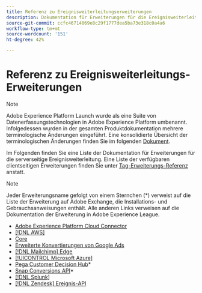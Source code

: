 ```yaml
---
title: Referenz zu Ereignisweiterleitungserweiterungen
description: Dokumentation für Erweiterungen für die Ereignisweiterleitung in Adobe Experience Platform.
source-git-commit: ccfc46714069e8c29f1777dea5ba73e318c0a4a6
workflow-type: tm+mt
source-wordcount: '151'
ht-degree: 42%

---
```


# Referenz zu Ereignisweiterleitungs-Erweiterungen

>[!NOTE]
>
>Adobe Experience Platform Launch wurde als eine Suite von Datenerfassungstechnologien in Adobe Experience Platform umbenannt. Infolgedessen wurden in der gesamten Produktdokumentation mehrere terminologische Änderungen eingeführt. Eine konsolidierte Übersicht der terminologischen Änderungen finden Sie im folgenden [Dokument](../../term-updates.md).

Im Folgenden finden Sie eine Liste der Dokumentation für Erweiterungen für die serverseitige Ereignisweiterleitung. Eine Liste der verfügbaren clientseitigen Erweiterungen finden Sie unter [Tag-Erweiterungs-Referenz](../client/overview.md) anstatt.

>[!NOTE]
>
>Jeder Erweiterungsname gefolgt von einem Sternchen (*) verweist auf die Liste der Erweiterung auf Adobe Exchange, die Installations- und Gebrauchsanweisungen enthält. Alle anderen Links verweisen auf die Dokumentation der Erweiterung in Adobe Experience League.

* [Adobe Experience Platform Cloud Connector](./cloud-connector/overview.md)
* [[!DNL AWS]](./aws/overview.md)
* [Core](./core/overview.md)
* [Erweiterte Konvertierungen von Google Ads](./google-ads-enhanced-conversions/overview.md)
* [[!DNL Mailchimp] Edge](./mailchimp/overview.md)
* [[!UICONTROL Microsoft Azure]](./azure/overview.md)
* [Pega Customer Decision Hub](https://exchange.adobe.com/apps/ec/107597)*
* [Snap Conversions API](https://exchange.adobe.com/apps/ec/108550)*
* [[!DNL Splunk]](./splunk/overview.md)
* [[!DNL Zendesk] Ereignis-API](./zendesk/overview.md)
